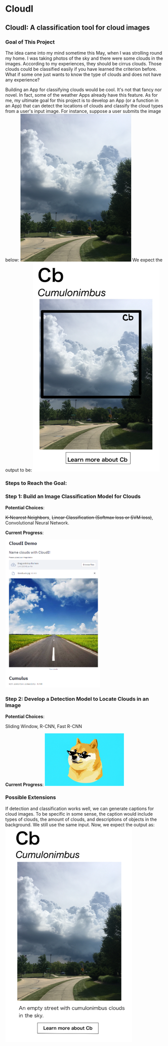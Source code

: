 # CloudI
## CloudI: A classification tool for cloud images
### Goal of This Project
The idea came into my mind sometime this May, when I was strolling round my home. I was taking photos of the sky and there were some clouds in the images. According to my experiences, they should be cirrus clouds. Those clouds could be classified easily if you have learned the criterion before. What if some one just wants to know the type of clouds and does not have any experience? 

Building an App for classifying clouds would be cool. It's not that fancy nor novel. In fact, some of the weather Apps already have this feature. As for me, my ultimate goal for this project is to develop an App (or a function in an App) that can detect the locations of clouds and classify the cloud types from a user's input image. For instance, suppose a user submits the image below:
<img src = 'Readme img/Thunder.jpg' alt = "drawing" style ="width: 350px">
We expect the output to be:
<img src = 'Readme img/Draft.jpg' alt = "drawing" style ="width: 400px"> 

### Steps to Reach the Goal:
### Step 1: Build an Image Classification Model for Clouds

**Potential Choices**: 

~~K-Nearest Neighbors~~, ~~Linear Classification (Softmax loss or SVM loss)~~, Convolutional Neural Network.  

**Current Progress**: 

<img src = 'Readme img/GetLucky.png' alt = "drawing" style ="width: 300px">

### Step 2: Develop a Detection Model to Locate Clouds in an Image

**Potential Choices**: 

Sliding Window, R-CNN, Fast R-CNN

**Current Progress**: 
<img src = 'Readme img/dogecoin.jpg' alt = "drawing" style ="width: 250px">


### Possible Extensions
If detection and classification works well, we can generate captions for cloud images. To be specific in some sense, the caption would include types of clouds, the amount of clouds, and descriptions of objects in the background. We still use the same input. Now, we expect the output as:
<img src = 'Readme img/Draft_Ex.jpg' alt = "drawing" style ="width: 400px">
